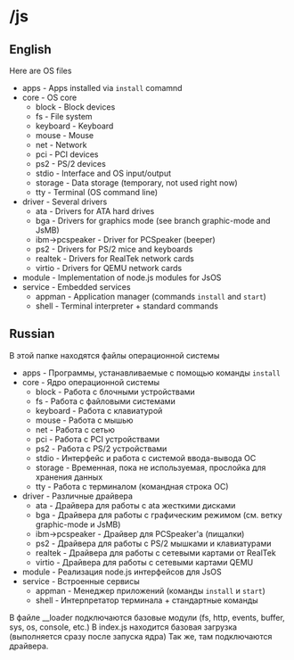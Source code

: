 # /js

## English

Here are OS files
- apps - Apps installed via `install` comamnd
- core - OS core
  - block - Block devices
  - fs - File system
  - keyboard - Keyboard
  - mouse - Mouse
  - net - Network
  - pci - PCI devices
  - ps2 - PS/2 devices
  - stdio - Interface and OS input/output
  - storage - Data storage (temporary, not used right now)
  - tty - Terminal (OS command line)
- driver - Several drivers
  - ata - Drivers for ATA hard drives
  - bga - Drivers for graphics mode (see branch graphic-mode and JsMB)
  - ibm->pcspeaker - Driver for PCSpeaker (beeper)
  - ps2 - Drivers for PS/2 mice and keyboards
  - realtek - Drivers for RealTek network cards
  - virtio - Drivers for QEMU network cards
- module - Implementation of node.js modules for JsOS
- service - Embedded services
  - appman - Application manager (commands `install` and `start`)
  - shell - Terminal interpreter + standard commands

## Russian

В этой папке находятся файлы операционной системы
- apps - Программы, устанавливаемые с помощью команды `install`
- core - Ядро операционной системы
  - block - Работа с блочными устройствами
  - fs - Работа с файловыми системами
  - keyboard - Работа с клавиатурой
  - mouse - Работа с мышью
  - net - Работа с сетью
  - pci - Работа с PCI устройствами
  - ps2 - Работа с PS/2 устройствами
  - stdio - Интерфейс и работа с системой ввода-вывода ОС
  - storage - Временная, пока не используемая, прослойка для хранения данных
  - tty - Работа с терминалом (командная строка ОС)
- driver - Различные драйвера
  - ata - Драйвера для работы с ata жесткими дисками
  - bga - Драйвера для работы с графическим режимом (см. ветку graphic-mode и JsMB)
  - ibm->pcspeaker - Драйвер для PCSpeaker'а (пищалки)
  - ps2 - Драйвера для работы с PS/2 мышками и клавиатурами
  - realtek - Драйвера для работы с сетевыми картами от RealTek
  - virtio - Драйвера для работы с сетевыми картами QEMU
- module - Реализация node.js интерфейсов для JsOS
- service - Встроенные сервисы
  - appman - Менеджер приложений (команды `install` и `start`)
  - shell - Интерпретатор терминала + стандартные команды
  
В файле __loader подключаются базовые модули (fs, http, events, buffer, sys, os, console, etc.)
В index.js находится базовая загрузка (выполняется сразу после запуска ядра)
Так же, там подключаются драйвера.
